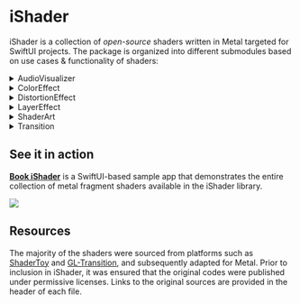 # iShader

iShader is a collection of _open-source_ shaders written in Metal targeted for SwiftUI projects. The package is organized into different submodules based on use cases & functionality of shaders:

<details>
<summary> AudioVisualizer </summary>

Shaders in this module are designed to respond to changes in sound frequencies.
The shaders in this section are primarily designed for non-scientific purposes. It's written to look responsive and aesthetic when used to visualize music.

</details>


<details>
<summary> ColorEffect </summary>

ColorEffect shaders act as a filter effect on the color of each pixel. 
You've probably used them many times editing a photo taken with your phone.


</details>


<details>
<summary> DistortionEffect </summary>

DistortionEffects manipulate the location of each pixel. Seen in many Video editing tools.

</details>


<details>
<summary> LayerEffect </summary>

Very similar to ColorEffect, but much more powerful. These shaders are capable of sampling a SwiftUI `layer` at location(s) derived from any `position` and then applying some kind of transformation to produce a new color.

</details>


<details>
<summary> ShaderArt </summary>

Art using pure math!
The results are mesmerizing. 

</details>


<details>
<summary> Transition </summary>

A Transition is an animation that smoothly animates the intermediary steps between 2 SwiftUI `Views`.

</details>



## See it in action

**[Book iShader](https://github.com/Treata11/Book-iShader)** is a SwiftUI-based sample app that demonstrates the entire collection of metal fragment shaders available in the iShader library.

<img src="https://github.com/Treata11/iShader/blob/main/Misc/Book_iShader.jpeg">


## Resources

The majority of the shaders were sourced from platforms such as [ShaderToy](https://www.shadertoy.com/) and [GL-Transition](https://gl-transitions.com/), and subsequently adapted for Metal.
Prior to inclusion in iShader, it was ensured that the original codes were published under permissive licenses. Links to the original sources are provided in the header of each file.
